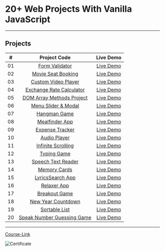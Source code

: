 # 20+ Web Projects With Vanilla JavaScript

---

## Projects

|  #  |                          Project Code                           |   Live Demo   |
| :-: | :-------------------------------------------------------------: | :-----------: |
| 01  |         [Form Validator](./Projects/01-Form-Validator/)         | [Live Demo](https://yousefmaher179.github.io/FormValidator/)|
| 02  |     [Movie Seat Booking](./Projects/02-Movie-Seat-Booking/)     | [Live Demo]() |
| 03  |    [Custom Video Player](./Projects/03-Custom-Video-Player/)    | [Live Demo]() |
| 04  |    [Exchange Rate Calculator](./Projects/04-Exchange-Rate/)     | [Live Demo]() |
| 05  |  [DOM Array Methods Project](./Projects/05-DOM-Array-Methods/)  | [Live Demo]() |
| 06  |     [Menu Slider & Modal](./Projects/06-Modal-Menu-Slider/)     | [Live Demo]() |
| 07  |             [Hangman Game](./Projects/07-Hangman/)              | [Live Demo]() |
| 08  |          [Mealfinder App](./Projects/08-Meal-Finder/)           | [Live Demo]() |
| 09  |        [Expense Tracker](./Projects/09-Expense-Tracker/)        | [Live Demo]() |
| 10  |           [Audio Player](./Projects/10-Audio-Player/)           | [Live Demo]() |
| 11  |     [Infinite Scrolling](./Projects/11-Infinite-Scrolling/)     | [Live Demo]() |
| 12  |             [Typing Game](./Projects/12-Type-Race/)             | [Live Demo]() |
| 13  |     [Speech Text Reader](./Projects/13-Speech-Text-Reader/)     | [Live Demo]() |
| 14  |           [Memory Cards](./Projects/14-Memory-Cards/)           | [Live Demo]() |
| 15  |        [LyricsSearch App](./Projects/15-Lyrics-Search/)         | [Live Demo]() |
| 16  |              [Relaxer App](./Projects/16-Relaxer/)              | [Live Demo]() |
| 17  |            [Breakout Game](./Projects/17-Breakout/)             | [Live Demo]() |
| 18  |     [New Year Countdown](./Projects/18-New-Year-Countdown/)     | [Live Demo]() |
| 19  |          [Sortable List](./Projects/19-Sortable-List/)          | [Live Demo]() |
| 20  | [Speak Number Guessing Game](./Projects/20-Speak-Number-Guess/) | [Live Demo]() |

---

[Course-Link](https://www.udemy.com/course/web-projects-with-vanilla-javascript/)<br>

![Certificate](https://udemy-certificate.s3.amazonaws.com/image/UC-ec89dfbe-3cc8-4a71-8884-ce9ee7bed6a3.jpg?v=1689574560000)
